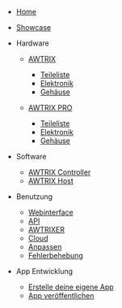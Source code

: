 - [Home](de-de/)
- [Showcase](de-de/showcase)

- Hardware

  - [AWTRIX](de-de/partslist)

    - [Teileliste](de-de/partslist)
    - [Elektronik](de-de/electronics)
    - [Gehäuse](de-de/housing)

  - [AWTRIX PRO](de-de/hardware_awtrix_pro/partslist)

    * [Teileliste](de-de/hardware_awtrix_pro/partlist)
    - [Elektronik](de-de/hardware_awtrix_pro/electronics_pro)
    - [Gehäuse](de-de/hardware_awtrix_pro/housing_pro)

* Software

  - [AWTRIX Controller](de-de/firmware)
  - [AWTRIX Host](de-de/host)

* Benutzung

  - [Webinterface](de-de/web)
  - [API](de-de/api)
  - [AWTRIXER](de-de/awtrixer)
  - [Cloud](de-de/cloud)
  - [Anpassen](de-de/customize)
  - [Fehlerbehebung](de-de/trouble)

* App Entwicklung
  - [Erstelle deine eigene App](de-de/app)
  - [App veröffentlichen](de-de/apppublish)
